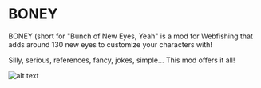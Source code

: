 # BONEY
BONEY (short for "Bunch of New Eyes, Yeah" is a mod for Webfishing that adds around 130 new eyes to customize your characters with!

Silly, serious, references, fancy, jokes, simple... This mod offers it all!

![alt text](https://imgur.com/g4AGYIu.png)
